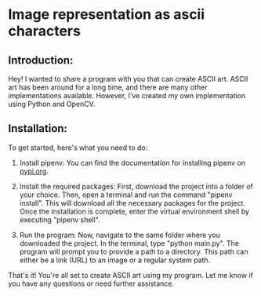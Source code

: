 # Image representation as ascii characters

## Introduction:
Hey! I wanted to share a program with you that can create ASCII art. ASCII art has been around for a long time, and there are many other implementations available. However, I've created my own implementation using Python and OpenCV.

## Installation:
To get started, here's what you need to do:

1. Install pipenv:
   You can find the documentation for installing pipenv on [pypi.org](https://pypi.org/project/pipenv/).

2. Install the required packages:
   First, download the project into a folder of your choice. Then, open a terminal and run the command "pipenv install". This will download all the necessary packages for the project. Once the installation is complete, enter the virtual environment shell by executing "pipenv shell".

3. Run the program:
   Now, navigate to the same folder where you downloaded the project. In the terminal, type "python main.py". The program will prompt you to provide a path to a directory. This path can either be a link (URL) to an image or a regular system path.

That's it! You're all set to create ASCII art using my program. Let me know if you have any questions or need further assistance.
